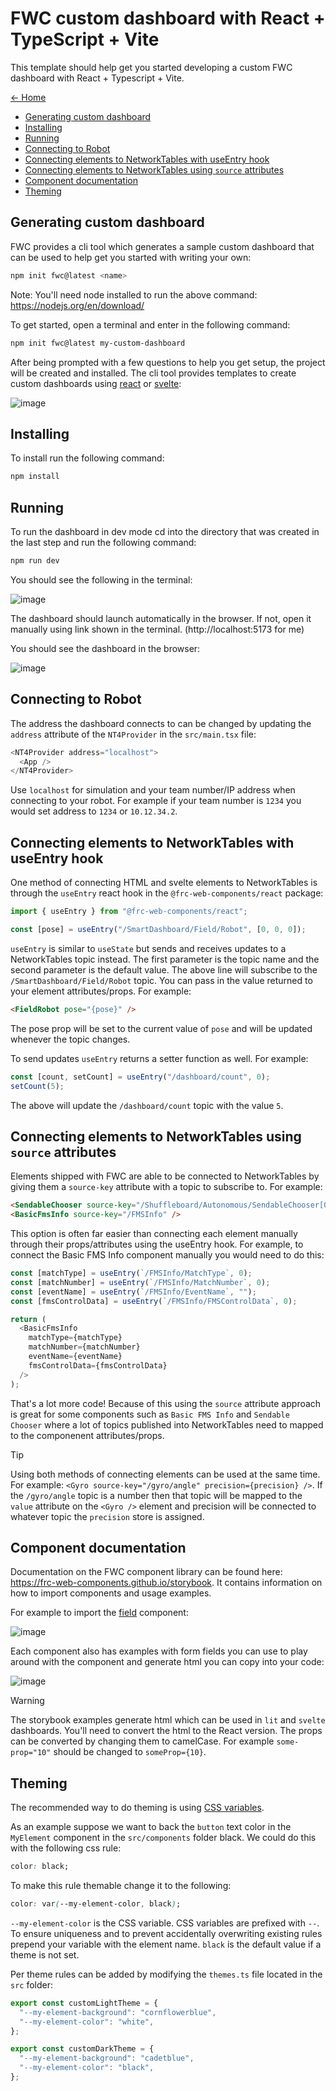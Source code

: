 # FWC custom dashboard with React + TypeScript + Vite

This template should help get you started developing a custom FWC dashboard with React + Typescript + Vite.

[<- Home](/README.md)

- [Generating custom dashboard](#generating-custom-dashboard)
- [Installing](#installing)
- [Running](#running)
- [Connecting to Robot](#connecting-to-robot)
- [Connecting elements to NetworkTables with useEntry hook](#connecting-elements-to-networktables-with-useentry-hook)
- [Connecting elements to NetworkTables using `source` attributes](#connecting-elements-to-networktables-using-source-attributes)
- [Component documentation](#component-documentation)
- [Theming](#theming)

## Generating custom dashboard

FWC provides a cli tool which generates a sample custom dashboard that can be used to help get you started with writing your own:

```bash
npm init fwc@latest <name>
```

Note: You'll need <span class="title-ref">node</span> installed to run
the above command: <https://nodejs.org/en/download/>

To get started, open a terminal and enter in the following command:

```bash
npm init fwc@latest my-custom-dashboard
```

After being prompted with a few questions to help you get setup, the project will be created and installed. The cli tool provides templates to create custom dashboards using [react](https://react.dev/) or [svelte](https://svelte.dev/):

![image](./docs/creating-plugin.png)

## Installing

To install run the following command:

```bash
npm install
```

## Running

To run the dashboard in dev mode cd into the directory that was created in the last step and run the following command:

```bash
npm run dev
```

You should see the following in the terminal:

![image](./docs/running-in-dev.png)

The dashboard should launch automatically in the browser. If not, open it manually using link shown in the terminal. (http://localhost:5173 for me)

You should see the dashboard in the browser:

![image](./docs/custom-dashboard.png)

## Connecting to Robot

The address the dashboard connects to can be changed by updating the `address` attribute of the `NT4Provider` in the `src/main.tsx` file:

```typescript
<NT4Provider address="localhost">
  <App />
</NT4Provider>
```

Use `localhost` for simulation and your team number/IP address when connecting to your robot. For example if your team number is `1234` you would set address to `1234` or `10.12.34.2`.

## Connecting elements to NetworkTables with useEntry hook

One method of connecting HTML and svelte elements to NetworkTables is through the `useEntry` react hook in the `@frc-web-components/react` package:

```typescript
import { useEntry } from "@frc-web-components/react";

const [pose] = useEntry("/SmartDashboard/Field/Robot", [0, 0, 0]);
```

`useEntry` is similar to `useState` but sends and receives updates to a NetworkTables topic instead. The first parameter is the topic name and the second parameter is the default value. The above line will subscribe to the `/SmartDashboard/Field/Robot` topic. You can pass in the value returned to your element attributes/props. For example:

```html
<FieldRobot pose="{pose}" />
```

The pose prop will be set to the current value of `pose` and will be updated whenever the topic changes.

To send updates `useEntry` returns a setter function as well. For example:

```typescript
const [count, setCount] = useEntry("/dashboard/count", 0);
setCount(5);
```

The above will update the `/dashboard/count` topic with the value `5`.

## Connecting elements to NetworkTables using `source` attributes

Elements shipped with FWC are able to be connected to NetworkTables by giving them a `source-key` attribute with a topic to subscribe to. For example:

```html
<SendableChooser source-key="/Shuffleboard/Autonomous/SendableChooser[0]" />
<BasicFmsInfo source-key="/FMSInfo" />
```

This option is often far easier than connecting each element manually through their props/attributes using the useEntry hook. For example, to connect the Basic FMS Info component manually you would need to do this:

```typescript
const [matchType] = useEntry(`/FMSInfo/MatchType`, 0);
const [matchNumber] = useEntry(`/FMSInfo/MatchNumber`, 0);
const [eventName] = useEntry(`/FMSInfo/EventName`, "");
const [fmsControlData] = useEntry(`/FMSInfo/FMSControlData`, 0);

return (
  <BasicFmsInfo
    matchType={matchType}
    matchNumber={matchNumber}
    eventName={eventName}
    fmsControlData={fmsControlData}
  />
);
```

That's a lot more code! Because of this using the `source` attribute approach is great for some components such as `Basic FMS Info` and `Sendable Chooser` where a lot of topics published into NetworkTables need to mapped to the componenent attributes/props.

> [!TIP]
> Using both methods of connecting elements can be used at the same time. For example: `<Gyro source-key="/gyro/angle" precision={precision} />`. If the `/gyro/angle` topic is a number then that topic will be mapped to the `value` attribute on the `<Gyro />` element and precision will be connected to whatever topic the `precision` store is assigned.

## Component documentation

Documentation on the FWC component library can be found here: https://frc-web-components.github.io/storybook. It contains information on how to import components and usage examples.

For example to import the [field](https://frc-web-components.github.io/storybook/?path=/docs/frc-field--docs) component:

![image](./docs/import-react-component.png)

Each component also has examples with form fields you can use to play around with the component and generate html you can copy into your code:

![image](./docs/react-usage-example.png)

> [!WARNING]
> The storybook examples generate html which can be used in `lit` and `svelte` dashboards. You'll need to convert the html to the React version. The props can be converted by changing them to camelCase. For example `some-prop="10"` should be changed to `someProp={10}`.

## Theming

The recommended way to do theming is using [CSS variables](https://developer.mozilla.org/en-US/docs/Web/CSS/Using_CSS_custom_properties).

As an example suppose we want to back the `button` text color in the `MyElement` component in the `src/components` folder black. We could do this with the following css rule:

```css
color: black;
```

To make this rule themable change it to the following:

```css
color: var(--my-element-color, black);
```

`--my-element-color` is the CSS variable. CSS variables are prefixed with `--`. To ensure uniqueness and to prevent accidentally overwriting existing rules prepend your variable with the element name. `black` is the default value if a theme is not set.

Per theme rules can be added by modifying the `themes.ts` file located in the `src` folder:

```typescript
export const customLightTheme = {
  "--my-element-background": "cornflowerblue",
  "--my-element-color": "white",
};

export const customDarkTheme = {
  "--my-element-background": "cadetblue",
  "--my-element-color": "black",
};
```
